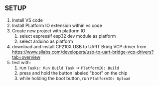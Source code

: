 ## SETUP

1. Install VS code
2. Install PLatform IO extension within vs code
3. Create new project with platform IO
    1. select espressif esp32 dev module as platform
    2. select arduino as platform
4. download and install CP210X USB to UART Bridg VCP driver from https://www.silabs.com/developers/usb-to-uart-bridge-vcp-drivers?tab=overview
5. test with:
    1. run `Tasks: Run Build Task` -> `PlatformIO: Build`
    2. press and hold the button labeled "boot" on the chip
    2. while holding the boot button, run `PlatformIO: Upload`